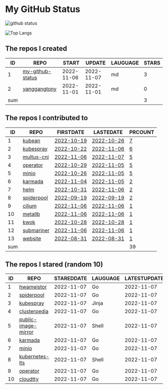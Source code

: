 # My GitHub Status

<img src="https://github-readme-stats-1.yihong0618.vercel.app/api?username=yanggangtony&show_icons=true&&&hide_title=true&count_private=true" alt="github status" />


![Top Langs](https://github-readme-stats-1.yihong0618.vercel.app/api/top-langs/?username=yanggangtony&layout=compact)



<!--START_SECTION:my_github-->
## The repos I created
| ID  |                                 REPO                                 |   START    |   UPDATE   | LAUGUAGE | STARS |
|-----|----------------------------------------------------------------------|------------|------------|----------|-------|
|   1 | [my-github-status](https://github.com/yanggangtony/my-github-status) | 2022-11-06 | 2022-11-07 | md       |     3 |
|   2 | [yanggangtony](https://github.com/yanggangtony/yanggangtony)         | 2022-11-01 | 2022-11-01 | md       |     0 |
| sum |                                                                      |            |            |          |     3 |

## The repos I contributed to
| ID  |                               REPO                               |                                 FIRSTDATE                                 |                                 LASTEDATE                                 |                                            PRCOUNT                                            |
|-----|------------------------------------------------------------------|---------------------------------------------------------------------------|---------------------------------------------------------------------------|-----------------------------------------------------------------------------------------------|
|   1 | [kubean](https://github.com/kubean-io/kubean)                    | [2022-10-19](https://github.com/kubean-io/kubean/pull/217)                | [2022-10-26](https://github.com/kubean-io/kubean/pull/247)                | [7](https://github.com/kubean-io/kubean/pulls?q=is%3Apr+author%3Ayanggangtony)                |
|   2 | [kubespray](https://github.com/kubernetes-sigs/kubespray)        | [2022-10-22](https://github.com/kubernetes-sigs/kubespray/pull/9421)      | [2022-11-06](https://github.com/kubernetes-sigs/kubespray/pull/9467)      | [6](https://github.com/kubernetes-sigs/kubespray/pulls?q=is%3Apr+author%3Ayanggangtony)       |
|   3 | [multus-cni](https://github.com/k8snetworkplumbingwg/multus-cni) | [2022-11-06](https://github.com/k8snetworkplumbingwg/multus-cni/pull/952) | [2022-11-07](https://github.com/k8snetworkplumbingwg/multus-cni/pull/955) | [5](https://github.com/k8snetworkplumbingwg/multus-cni/pulls?q=is%3Apr+author%3Ayanggangtony) |
|   4 | [operator](https://github.com/minio/operator)                    | [2022-10-29](https://github.com/minio/operator/pull/1329)                 | [2022-11-05](https://github.com/minio/operator/pull/1338)                 | [5](https://github.com/minio/operator/pulls?q=is%3Apr+author%3Ayanggangtony)                  |
|   5 | [minio](https://github.com/minio/minio)                          | [2022-10-26](https://github.com/minio/minio/pull/15949)                   | [2022-11-05](https://github.com/minio/minio/pull/16011)                   | [5](https://github.com/minio/minio/pulls?q=is%3Apr+author%3Ayanggangtony)                     |
|   6 | [karmada](https://github.com/karmada-io/karmada)                 | [2022-11-04](https://github.com/karmada-io/karmada/pull/2747)             | [2022-11-05](https://github.com/karmada-io/karmada/pull/2748)             | [2](https://github.com/karmada-io/karmada/pulls?q=is%3Apr+author%3Ayanggangtony)              |
|   7 | [helm](https://github.com/helm/helm)                             | [2022-10-31](https://github.com/helm/helm/pull/11489)                     | [2022-11-06](https://github.com/helm/helm/pull/11514)                     | [2](https://github.com/helm/helm/pulls?q=is%3Apr+author%3Ayanggangtony)                       |
|   8 | [spiderpool](https://github.com/spidernet-io/spiderpool)         | [2022-09-19](https://github.com/spidernet-io/spiderpool/pull/735)         | [2022-09-19](https://github.com/spidernet-io/spiderpool/pull/735)         | [2](https://github.com/spidernet-io/spiderpool/pulls?q=is%3Apr+author%3Ayanggangtony)         |
|   9 | [cilium](https://github.com/cilium/cilium)                       | [2022-11-06](https://github.com/cilium/cilium/pull/22016)                 | [2022-11-06](https://github.com/cilium/cilium/pull/22016)                 | [1](https://github.com/cilium/cilium/pulls?q=is%3Apr+author%3Ayanggangtony)                   |
|  10 | [metallb](https://github.com/metallb/metallb)                    | [2022-11-06](https://github.com/metallb/metallb/pull/1686)                | [2022-11-06](https://github.com/metallb/metallb/pull/1686)                | [1](https://github.com/metallb/metallb/pulls?q=is%3Apr+author%3Ayanggangtony)                 |
|  11 | [kwok](https://github.com/kubernetes-sigs/kwok)                  | [2022-10-28](https://github.com/kubernetes-sigs/kwok/pull/53)             | [2022-10-28](https://github.com/kubernetes-sigs/kwok/pull/53)             | [1](https://github.com/kubernetes-sigs/kwok/pulls?q=is%3Apr+author%3Ayanggangtony)            |
|  12 | [submariner](https://github.com/submariner-io/submariner)        | [2022-11-06](https://github.com/submariner-io/submariner/pull/2103)       | [2022-11-06](https://github.com/submariner-io/submariner/pull/2103)       | [1](https://github.com/submariner-io/submariner/pulls?q=is%3Apr+author%3Ayanggangtony)        |
|  13 | [website](https://github.com/clusterpedia-io/website)            | [2022-08-31](https://github.com/clusterpedia-io/website/pull/60)          | [2022-08-31](https://github.com/clusterpedia-io/website/pull/60)          | [1](https://github.com/clusterpedia-io/website/pulls?q=is%3Apr+author%3Ayanggangtony)         |
| sum |                                                                  |                                                                           |                                                                           |                                                                                            39 |

## The repos I stared (random 10)
| ID |                                  REPO                                  | STAREDDATE | LAUGUAGE | LATESTUPDATE |
|----|------------------------------------------------------------------------|------------|----------|--------------|
|  1 | [hwameistor](https://github.com/hwameistor/hwameistor)                 | 2022-11-07 | Go       | 2022-11-07   |
|  2 | [spiderpool](https://github.com/spidernet-io/spiderpool)               | 2022-11-07 | Go       | 2022-11-07   |
|  3 | [kubespray](https://github.com/kubernetes-sigs/kubespray)              | 2022-11-07 | Jinja    | 2022-11-07   |
|  4 | [clusterpedia](https://github.com/clusterpedia-io/clusterpedia)        | 2022-11-07 | Go       | 2022-11-07   |
|  5 | [public-image-mirror](https://github.com/DaoCloud/public-image-mirror) | 2022-11-07 | Shell    | 2022-11-07   |
|  6 | [karmada](https://github.com/karmada-io/karmada)                       | 2022-11-07 | Go       | 2022-11-07   |
|  7 | [minio](https://github.com/minio/minio)                                | 2022-11-07 | Go       | 2022-11-07   |
|  8 | [kubernetes-lts](https://github.com/klts-io/kubernetes-lts)            | 2022-11-07 | Shell    | 2022-11-07   |
|  9 | [operator](https://github.com/minio/operator)                          | 2022-11-07 | Go       | 2022-11-07   |
| 10 | [cloudtty](https://github.com/cloudtty/cloudtty)                       | 2022-11-07 | Go       | 2022-11-07   |

<!--END_SECTION:my_github-->
